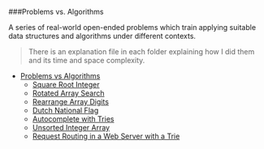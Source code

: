 
###Problems vs. Algorithms

A series of real-world open-ended problems which train applying suitable data structures and algorithms under different contexts.

> There is an explanation file in each folder explaining how I did them and its time and space complexity.

- [Problems vs Algorithms](#2-Project-Problems_vs_Algorithms)
    - [Square Root Integer](#2-Project-Problems_vs_Algorithms/Problem_1_square-root-integer)
    - [Rotated Array Search](#2-Project-Problems_vs_Algorithms/Problem_2_rotated_array_search)
    - [Rearrange Array Digits](#2-Project-Problems_vs_Algorithms/Problem_3_rearrange_array_digits)
    - [Dutch National Flag](#2-Project-Problems_vs_Algorithms/Problem_4_dutch_national_flag_problem)
    - [Autocomplete with Tries](#2-Project-Problems_vs_Algorithms/Problem_5_Autocomplete_with_Tries)
    - [Unsorted Integer Array](#2-Project-Problems_vs_Algorithms/Problem_6_Unsorted_Integer_Array)
    - [Request Routing in a Web Server with a Trie](#2-Project-Problems_vs_Algorithms/Problem_7_Request_Routing_in_a_Web_Server_with_a_Trie)